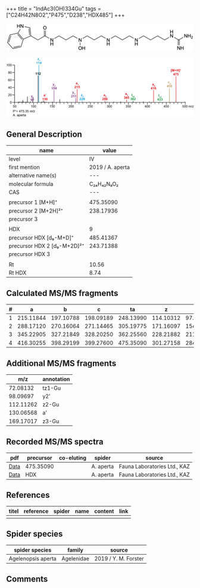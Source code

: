 +++
title = "IndAc3(OH)334Gu"
tags = ["C24H42N8O2","P475","D238","HDX485"]
+++

![](/img/IndAc3(OH)334Gu.png)

![](/img_MSMS/475_IndAc3(OH)334Gu_Aa.png?classes=border)

## General Description

| name                        | value            |
|-----------------------------|------------------|
| level                       | IV               |
| first mention               | 2019 / A. aperta |
| alternative name(s)         | ---              |
| molecular formula           | C₂₄H₄₂N₈O₂       |
| CAS                         | ---              |
|                             |                  |
| precursor 1 [M+H]⁺          | 475.35090        |
| precursor 2 [M+2H]²⁺        | 238.17936        |
| precursor 3                 |                  |
|                             |                  |
| HDX                         | 9                |
| precursor HDX   [d₉-M+D]⁺   | 485.41367        |
| precursor HDX 2 [d₉-M+2D]²⁺ | 243.71388        |
| precursor HDX 3             |                  |
|                             |                  |
| Rt                          | 10.56            |
| Rt HDX                      | 8.74             |

## Calculated MS/MS fragments

| # | a         | b         | c         | ta        | z         | y         | tz        |
|---|-----------|-----------|-----------|-----------|-----------|-----------|-----------|
| 1 | 215.11844 | 197.10788 | 198.09189 | 248.13990 | 114.10312 | 97.07657  | 131.12967 |
| 2 | 288.17120 | 270.16064 | 271.14465 | 305.19775 | 171.16097 | 154.13442 | 188.18752 |
| 3 | 345.22905 | 327.21849 | 328.20250 | 362.25560 | 228.21882 | 211.19227 | 261.24028 |
| 4 | 416.30255 | 398.29199 | 399.27600 | 475.35090 | 301.27158 | 284.24503 | 318.29813 |

## Additional MS/MS fragments

| m/z       | annotation |
|-----------|------------|
| 72.08132  | tz1-Gu     |
| 98.09697  | y2'        |
| 112.11262 | z2-Gu      |
| 130.06568 | a'         |
| 169.17017 | z3-Gu      |

## Recorded MS/MS spectra

| pdf                                                  | precursor | co-eluting | spider    | source                       |
|------------------------------------------------------|-----------|------------|-----------|------------------------------|
| [Data](/pdf/A-aperta/475_IndAc3(OH)334Gu_Aa.pdf)     | 475.35090 |            | A. aperta | Fauna Laboratories Ltd., KAZ |
| [Data](/pdf/A-aperta/475_IndAc3(OH)334Gu_Aa_HDX.pdf) | HDX       |            | A. aperta | Fauna Laboratories Ltd., KAZ |

## References

| titel     | reference   | spider    | name   | content  | link |
|-----------|-------------|-----------|--------|----------|-----|
|           |             |           |        |          |     |

## Spider species

| spider species     | family     | source               |
|--------------------|------------|----------------------|
| Agelenopsis aperta | Agelenidae | 2019 / Y. M. Forster |

## Comments